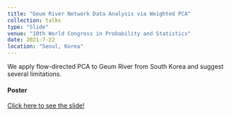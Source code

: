 ```yaml
---
title: "Geum River Network Data Analysis via Weighted PCA"
collection: talks
type: "Slide"
venue: "10th World Congress in Probability and Statistics"
date: 2021-7-22
location: "Seoul, Korea"
---
```

We apply flow-directed PCA to Geum River from South Korea and suggest several limitations. 


#### Poster
<a href="../../files/Geum_River_Network_Data_Analysis_via_Weighted_PCA.pdf" class="uline">Click here to see the slide!</a>
